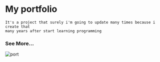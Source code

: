<h1>My portfolio</h1>

    It's a project that surely i'm going to update many times because i create that
    many years after start learning programming


   <h3>See More...</h3>


   
![port](https://github.com/user-attachments/assets/67c8ee5a-93e7-43ef-9e48-20aff706a755)
